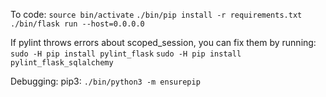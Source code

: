 To code:
`source bin/activate`
`./bin/pip install -r requirements.txt `
`./bin/flask run --host=0.0.0.0`

If pylint throws errors about scoped_session, you can fix them by running:
`sudo -H pip install pylint_flask`
`sudo -H pip install pylint_flask_sqlalchemy`

Debugging:
pip3:
`./bin/python3 -m ensurepip`